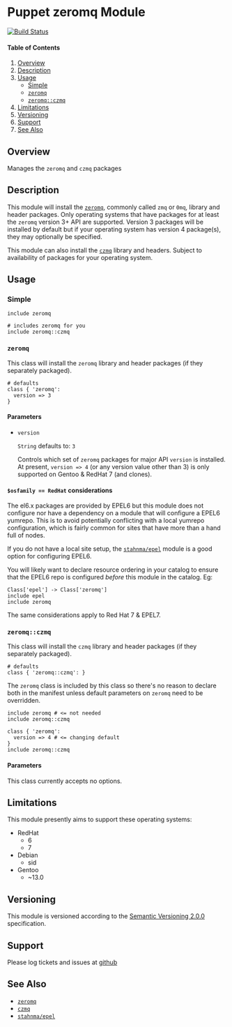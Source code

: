 Puppet zeromq Module
====================

[![Build Status](https://travis-ci.org/jhoblitt/puppet-zeromq.png)](https://travis-ci.org/jhoblitt/puppet-zeromq)

#### Table of Contents

1. [Overview](#overview)
2. [Description](#description)
3. [Usage](#usage)
    * [Simple](#simple)
    * [`zeromq`](#zeromq)
    * [`zeromq::czmq`](#zeromq--czmq)
4. [Limitations](#limitations)
5. [Versioning](#versioning)
6. [Support](#support)
7. [See Also](#see-also)


Overview
--------

Manages the `zeromq` and `czmq` packages


Description
-----------

This module will install the [`zeromq`](http://zeromq.org/), commonly called
`zmq` or `0mq`, library and header packages.  Only operating systems that have
packages for at least the `zeromq` version 3+ API are supported.  Version 3
packages will be installed by default but if your operating system has version
4 package(s), they may optionally be specified.

This module can also install the [`czmq`](http://czmq.zeromq.org/) library and
headers.  Subject to availability of packages for your operating system.


Usage
-----

### Simple

```puppet
include zeromq
```

```puppet
# includes zeromq for you
include zeromq::czmq
```

### `zeromq`

This class will install the `zeromq` library and header packages (if they
separately packaged).

```puppet
# defaults
class { 'zeromq':
  version => 3
}
```

#### Parameters

* `version`

    `String` defaults to: `3`

    Controls which set of `zeromq` packages for major API `version` is
    installed.  At present, `version => 4` (or any version value other than 3)
    is only supported on Gentoo & RedHat 7 (and clones).

#### `$osfamily == RedHat` considerations

The el6.x packages are provided by EPEL6 but this module does not configure nor
have a dependency on a module that will configure a EPEL6 yumrepo.  This is to
avoid potentially conflicting with a local yumrepo configuration, which is
fairly common for sites that have more than a hand full of nodes.

If you do not have a local site setup, the
[`stahnma/epel`](https://forge.puppetlabs.com/stahnma/epel) module is a good
option for configuring EPEL6.

You will likely want to declare resource ordering in your catalog to ensure
that the EPEL6 repo is configured *before* this module in the catalog. Eg:

```puppet
Class['epel'] -> Class['zeromq']
include epel
include zeromq
```

The same considerations apply to Red Hat 7 & EPEL7.

### `zeromq::czmq`

This class will install the `czmq` library and header packages (if they
separately packaged).

```puppet
# defaults
class { 'zeromq::czmq': }
```

The `zeromq` class is included by this class so there's no reason to declare
both in the manifest unless default parameters on `zeromq` need to be
overridden.

```puppet
include zeromq # <= not needed
include zeromq::czmq
```

```puppet
class { 'zeromq':
  version => 4 # <= changing default
}
include zeromq::czmq
```

#### Parameters

This class currently accepts no options.


Limitations
-----------

This module presently aims to support these operating systems:

* RedHat
  - 6
  - 7
* Debian
  - sid
* Gentoo
  - ~13.0


Versioning
----------

This module is versioned according to the [Semantic Versioning
2.0.0](http://semver.org/spec/v2.0.0.html) specification.


Support
-------

Please log tickets and issues at
[github](https://github.com/jhoblitt/puppet-zeromq/issues)


See Also
--------

* [`zeromq`](http://zeromq.org/)
* [`czmq`](http://czmq.zeromq.org/)
* [`stahnma/epel`](https://forge.puppetlabs.com/stahnma/epel)
